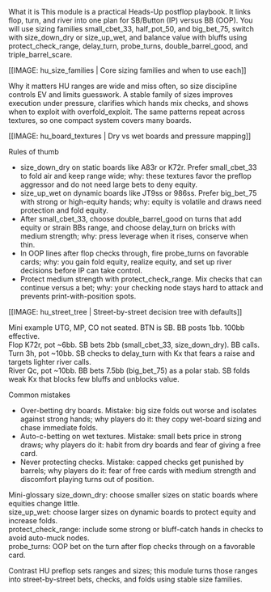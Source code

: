 What it is
This module is a practical Heads-Up postflop playbook. It links flop, turn, and river into one plan for SB/Button (IP) versus BB (OOP). You will use sizing families small_cbet_33, half_pot_50, and big_bet_75, switch with size_down_dry or size_up_wet, and balance value with bluffs using protect_check_range, delay_turn, probe_turns, double_barrel_good, and triple_barrel_scare.

[[IMAGE: hu_size_families | Core sizing families and when to use each]]

Why it matters
HU ranges are wide and miss often, so size discipline controls EV and limits guesswork. A stable family of sizes improves execution under pressure, clarifies which hands mix checks, and shows when to exploit with overfold_exploit. The same patterns repeat across textures, so one compact system covers many boards.

[[IMAGE: hu_board_textures | Dry vs wet boards and pressure mapping]]

Rules of thumb
- size_down_dry on static boards like A83r or K72r. Prefer small_cbet_33 to fold air and keep range wide; why: these textures favor the preflop aggressor and do not need large bets to deny equity.
- size_up_wet on dynamic boards like JT9ss or 986ss. Prefer big_bet_75 with strong or high-equity hands; why: equity is volatile and draws need protection and fold equity.
- After small_cbet_33, choose double_barrel_good on turns that add equity or strain BBs range, and choose delay_turn on bricks with medium strength; why: press leverage when it rises, conserve when thin.
- In OOP lines after flop checks through, fire probe_turns on favorable cards; why: you gain fold equity, realize equity, and set up river decisions before IP can take control.
- Protect medium strength with protect_check_range. Mix checks that can continue versus a bet; why: your checking node stays hard to attack and prevents print-with-position spots.

[[IMAGE: hu_street_tree | Street-by-street decision tree with defaults]]

Mini example
UTG, MP, CO not seated. BTN is SB. BB posts 1bb. 100bb effective.  
Flop K72r, pot ~6bb. SB bets 2bb (small_cbet_33, size_down_dry). BB calls.  
Turn 3h, pot ~10bb. SB checks to delay_turn with Kx that fears a raise and targets lighter river calls.  
River Qc, pot ~10bb. BB bets 7.5bb (big_bet_75) as a polar stab. SB folds weak Kx that blocks few bluffs and unblocks value.

Common mistakes
- Over-betting dry boards. Mistake: big size folds out worse and isolates against strong hands; why players do it: they copy wet-board sizing and chase immediate folds.
- Auto-c-betting on wet textures. Mistake: small bets price in strong draws; why players do it: habit from dry boards and fear of giving a free card.
- Never protecting checks. Mistake: capped checks get punished by barrels; why players do it: fear of free cards with medium strength and discomfort playing turns out of position.

Mini-glossary
size_down_dry: choose smaller sizes on static boards where equities change little.  
size_up_wet: choose larger sizes on dynamic boards to protect equity and increase folds.  
protect_check_range: include some strong or bluff-catch hands in checks to avoid auto-muck nodes.  
probe_turns: OOP bet on the turn after flop checks through on a favorable card.

Contrast
HU preflop sets ranges and sizes; this module turns those ranges into street-by-street bets, checks, and folds using stable size families.
